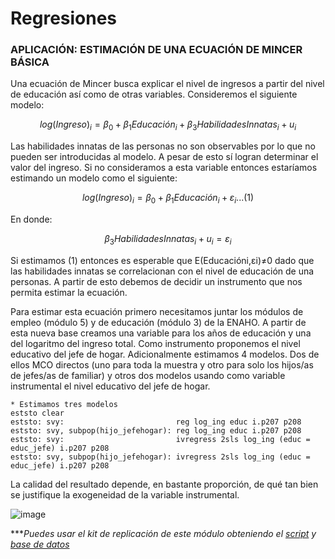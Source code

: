 # Regresiones

### APLICACIÓN: ESTIMACIÓN DE UNA ECUACIÓN DE MINCER BÁSICA

Una ecuación de Mincer busca explicar el nivel de ingresos a partir del nivel de educación así como de otras variables. Consideremos el siguiente modelo:

$$log (Ingreso)_i = β_0+ β_1 Educación_i+ β_3 HabilidadesInnatas_i + u_i$$

Las habilidades innatas de las personas no son observables por lo que no pueden ser introducidas al modelo. A pesar de esto sí logran determinar el valor del ingreso. Si no consideramos a esta variable entonces estaríamos estimando un modelo como el siguiente:

$$log (Ingreso)_i = β_0+ β_1 Educación_i + ε_i ... (1) $$    

En donde: 

$$β_3 HabilidadesInnatas_i + u_i= ε_i$$

Si estimamos (1) entonces es esperable que E(Educacióni,εi)≠0 dado que las habilidades innatas se correlacionan con el nivel de educación de una personas. A partir de esto debemos de decidir un instrumento que nos permita estimar la ecuación.

Para estimar esta ecuación primero necesitamos juntar los módulos de empleo (módulo 5) y de educación (módulo 3) de la ENAHO. A partir de esta nueva base creamos una variable para los años de educación y una del logaritmo del ingreso total. Como instrumento proponemos el nivel educativo del jefe de hogar. Adicionalmente estimamos 4 modelos. Dos de ellos MCO directos (uno para toda la muestra y otro para solo los hijos/as de jefes/as de familiar) y otros dos modelos usando como variable instrumental el nivel educativo del jefe de hogar.

```
* Estimamos tres modelos
eststo clear
eststo: svy: 						 reg log_ing educ i.p207 p208
eststo: svy, subpop(hijo_jefehogar): reg log_ing educ i.p207 p208
eststo: svy: 					  	 ivregress 2sls log_ing (educ = educ_jefe) i.p207 p208
eststo: svy, subpop(hijo_jefehogar): ivregress 2sls log_ing (educ = educ_jefe) i.p207 p208
```

La calidad del resultado depende, en bastante proporción, de qué tan bien se justifique la exogeneidad de la variable instrumental. 

![image](https://user-images.githubusercontent.com/106888200/224335727-d78182a4-3c53-4abc-8c86-3d82ae60f8f9.png)


****Puedes usar el kit de replicación de este módulo obteniendo el [script](https://github.com/EconPUCP/Stata/blob/main/_An%C3%A1lisis/Scripts/Modelo%20de%20Regresi%C3%B3n%20lineal/9_Aplicaci%C3%B3n_mincer.do "script") y [base de datos](https://github.com/EconPUCP/Stata/tree/main/_An%C3%A1lisis/Data/Modelo%20de%20Regresi%C3%B3n%20lineal "base de datos")*
